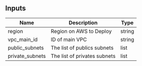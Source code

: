 ## Inputs

| Name | Description | Type |
|------|-------------|------|
| region | Region on AWS to Deploy | string |
| vpc\_main\_id | ID of main VPC | string |
| public\_subnets | The list of publics subnets | list |
| private\_subnets | The list of privates subnets | list |
